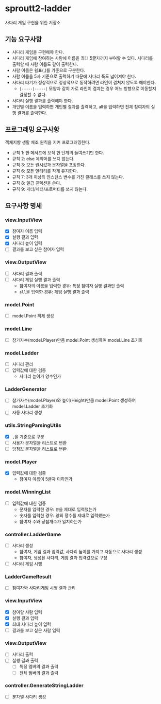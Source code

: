  # sproutt2-ladder
사다리 게임 구현을 위한 저장소

## 기능 요구사항
- 사다리 게임을 구현해야 한다.
- 사다리 게임에 참여하는 사람에 이름을 최대 5글자까지 부여할 수 있다. 사다리를 출력할 때 사람 이름도 같이 출력한다.
- 사람 이름은 쉼표(,)를 기준으로 구분한다.
- 사람 이름을 5자 기준으로 출력하기 때문에 사다리 폭도 넓어져야 한다.
- 사다리 타기가 정상적으로 정상적으로 동작하려면 라인이 겹쳐지 않도록 해야한다.
  - `|-----|-----|` 모양과 같이 가로 라인이 겹치는 경우 어느 방향으로 이동할지 결정할 수 없다.
- 사다리 실행 결과를 출력해야 한다.
- 개인별 이름을 입력하면 개인별 결과를 출력하고, all을 입력하면 전체 참여자의 실행 결과를 출력한다.

## 프로그래밍 요구사항
객체지향 생활 체조 원칙을 지켜 프로그래밍한다.
* 규칙 1: 한 메서드에 오직 한 단계의 들여쓰기만 한다.
* 규칙 2: else 예약어를 쓰지 않는다.
* 규칙 3: 모든 원시값과 문자열을 포장한다.
* 규칙 6: 모든 엔티티를 작게 유지한다.
* 규칙 7: 3개 이상의 인스턴스 변수를 가진 클래스를 쓰지 않는다.
* 규칙 8: 일급 콜렉션을 쓴다.
* 규칙 9: 게터/세터/프로퍼티를 쓰지 않는다.

## 요구사항 명세
### view.InputView
- [X] 참여자 이름 입력
- [X] 실행 결과 입력
- [X] 사다리 높이 입력
- [ ] 결과를 보고 싶은 참여자 입력

### view.OutputView
- [ ] 사다리 결과 출력
- [ ] 사다리 게임 실행 결과 출력
  - 참여자의 이름을 입력한 경우: 특정 참여자 실행 결과만 출력
  - `all`을 입력한 경우: 게임 실행 결과 출력

### model.Point
- [ ] model.Point 객체 생성

### model.Line
- [ ] 참가자수(model.Player)만큼 model.Point 생성하여 model.Line 초기화

### model.Ladder
- [ ] 사다리 관리
- [ ] 입력값에 대한 검증
  - 사다리 높이가 양수인가

### LadderGenerator
- [ ] 참가자수(model.Player)와 높이(Height)만큼 model.Point 생성하여 model.Ladder 초기화
- [ ] 자동 사다리 생성

### utils.StringParsingUtils
- [X] `,`을 기준으로 구분
- [ ] 사용자 문자열을 리스트로 변환
- [ ] 당첨값 문자열을 리스트로 변환

### model.Player 
- [X] 입력값에 대한 검증
  - 참여자 이름이 5글자 이하인가

### model.WinningList
- [ ] 입력값에 대한 검증
  - 문자를 입력한 경우: `꽝`을 제대로 입력했는가
  - 숫자를 입력한 경우: 양의 정수를 제대로 입력했는가
  - 참여자 수와 당첨개수가 일치하는가

### controller.LadderGame
- [ ] 사다리 생성
  - 참여자, 게임 결과 입력값, 사다리 높이를 가지고 자동으로 사다리 생성
  - 참여자, 생성된 사다리, 게임 결과 입력값으로 구성
- [ ] 사다리 게임 시행

### LadderGameResult
- [ ] 참여자와 사다리게임 시행 결과 관리

### view.InputView
- [X] 참여할 사람 입력
- [X] 실행 결과 입력
- [X] 최대 사다리 높이 입력
- [ ] 결과를 보고 싶은 사람 입력

### view.OutputView
- [ ] 사다리 출력
- [ ] 실행 결과 출력
  - [ ] 특정 멤버의 결과 출력
  - [ ] 전체 멈버의 결과 출력

### controller.GenerateStringLadder
- [ ] 문자열 사다리 생성